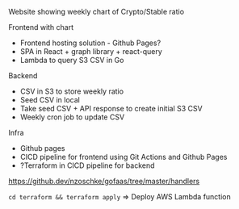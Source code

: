 Website showing weekly chart of Crypto/Stable ratio

Frontend with chart
- Frontend hosting solution - Github Pages?
- SPA in React + graph library + react-query
- Lambda to query S3 CSV in Go

Backend
- CSV in S3 to store weekly ratio
- Seed CSV in local
- Take seed CSV + API response to create initial S3 CSV
- Weekly cron job to update CSV

Infra
- Github pages
- CICD pipeline for frontend using Git Actions and Github Pages
- ?Terraform in CICD pipeline for backend

https://github.dev/nzoschke/gofaas/tree/master/handlers

`cd terraform && terraform apply` => Deploy AWS Lambda function